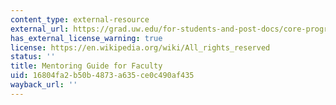```yaml
---
content_type: external-resource
external_url: https://grad.uw.edu/for-students-and-post-docs/core-programs/mentoring/mentoring-guides-for-faculty/
has_external_license_warning: true
license: https://en.wikipedia.org/wiki/All_rights_reserved
status: ''
title: Mentoring Guide for Faculty
uid: 16804fa2-b50b-4873-a635-ce0c490af435
wayback_url: ''
---
```

